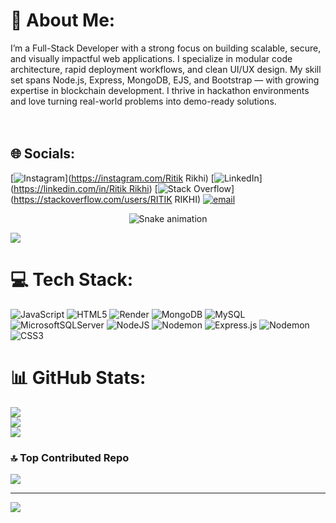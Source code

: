 # 💫 About Me:
I’m a Full-Stack Developer with a strong focus on building scalable, secure, and visually impactful web applications. I specialize in modular code architecture, rapid deployment workflows, and clean UI/UX design. My skill set spans Node.js, Express, MongoDB, EJS, and Bootstrap — with growing expertise in blockchain development. I thrive in hackathon environments and love turning real-world problems into demo-ready solutions.<br><br><br>


## 🌐 Socials:
[![Instagram](https://img.shields.io/badge/Instagram-%23E4405F.svg?logo=Instagram&logoColor=white)](https://instagram.com/Ritik Rikhi) [![LinkedIn](https://img.shields.io/badge/LinkedIn-%230077B5.svg?logo=linkedin&logoColor=white)]([https://linkedin.com/in/Ritik Rikhi](https://www.linkedin.com/in/ritik-rikhi-93a553339/)) [![Stack Overflow](https://img.shields.io/badge/-Stackoverflow-FE7A16?logo=stack-overflow&logoColor=white)](https://stackoverflow.com/users/RITIK RIKHI) [![email](https://img.shields.io/badge/Email-D14836?logo=gmail&logoColor=white)](mailto:rikhiritik8@gmail.com) 

<div align="center">
  <img src="https://profile-readme-generator.com/assets/snake.svg" alt="Snake animation" />
</div>

![](https://github-profile-trophy.vercel.app/?username=alamimran613&theme=radical&no-frame=false&no-bg=false&margin-w=4)


# 💻 Tech Stack:
![JavaScript](https://img.shields.io/badge/javascript-%23323330.svg?style=for-the-badge&logo=javascript&logoColor=%23F7DF1E) ![HTML5](https://img.shields.io/badge/html5-%23E34F26.svg?style=for-the-badge&logo=html5&logoColor=white) ![Render](https://img.shields.io/badge/Render-%46E3B7.svg?style=for-the-badge&logo=render&logoColor=white) ![MongoDB](https://img.shields.io/badge/MongoDB-%234ea94b.svg?style=for-the-badge&logo=mongodb&logoColor=white) ![MySQL](https://img.shields.io/badge/mysql-4479A1.svg?style=for-the-badge&logo=mysql&logoColor=white) ![MicrosoftSQLServer](https://img.shields.io/badge/Microsoft%20SQL%20Server-CC2927?style=for-the-badge&logo=microsoft%20sql%20server&logoColor=white) ![NodeJS](https://img.shields.io/badge/node.js-6DA55F?style=for-the-badge&logo=node.js&logoColor=white) ![Nodemon](https://img.shields.io/badge/NODEMON-%23323330.svg?style=for-the-badge&logo=nodemon&logoColor=%BBDEAD) ![Express.js](https://img.shields.io/badge/express.js-%23404d59.svg?style=for-the-badge&logo=express&logoColor=%2361DAFB) ![Nodemon](https://img.shields.io/badge/NODEMON-%23323330.svg?style=for-the-badge&logo=nodemon&logoColor=%BBDEAD) ![CSS3](https://img.shields.io/badge/css3-%231572B6.svg?style=for-the-badge&logo=css3&logoColor=white)
# 📊 GitHub Stats:
![](https://github-readme-stats.vercel.app/api?username=RitikRikhi&theme=dark&hide_border=true&include_all_commits=false&count_private=true)<br/>
![](https://nirzak-streak-stats.vercel.app/?user=RitikRikhi&theme=dark&hide_border=true)<br/>
![](https://github-readme-stats.vercel.app/api/top-langs/?username=RitikRikhi&theme=dark&hide_border=true&include_all_commits=false&count_private=true&layout=compact)

### 🔝 Top Contributed Repo
![](https://github-contributor-stats.vercel.app/api?username=RitikRikhi&limit=5&theme=dark&combine_all_yearly_contributions=true)

---
[![](https://visitcount.itsvg.in/api?id=RitikRikhi&icon=0&color=0)](https://visitcount.itsvg.in)

<!-- Proudly created with GPRM ( https://gprm.itsvg.in ) -->
